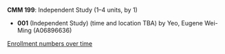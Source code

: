 **CMM 199**: Independent Study (1–4 units, by 1)

- **001** (Independent Study) (time and location TBA) by Yeo, Eugene Wei-Ming (A06896636)

[Enrollment numbers over time](./CMM199.tsv)
